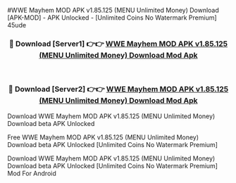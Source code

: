#WWE Mayhem MOD APK v1.85.125 (MENU Unlimited Money) Download [APK-MOD] - APK Unlocked - [Unlimited Coins No Watermark Premium] 45ude



<div align="center">

<h3>🔴 Download [Server1] 👉👉 <a href="https://momento.my/?title=WWE_Mayhem_MOD_APK_v1.85.125_(MENU_Unlimited_Money)_Download">WWE Mayhem MOD APK v1.85.125 (MENU Unlimited Money) Download Mod Apk</a></h3><br>

<h3>🔴 Download [Server2] 👉👉 <a href="https://momento.my/?title=WWE_Mayhem_MOD_APK_v1.85.125_(MENU_Unlimited_Money)_Download">WWE Mayhem MOD APK v1.85.125 (MENU Unlimited Money) Download Mod Apk</a></h3>
</div>



Download WWE Mayhem MOD APK v1.85.125 (MENU Unlimited Money) Download beta APK Unlocked

Free WWE Mayhem MOD APK v1.85.125 (MENU Unlimited Money) Download beta APK Unlocked [Unlimited Coins No Watermark Premium]

Download WWE Mayhem MOD APK v1.85.125 (MENU Unlimited Money) Download beta APK Unlocked [Unlimited Coins No Watermark Premium] Mod For Android
